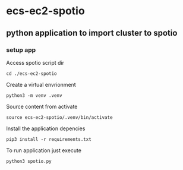# ecs-ec2-spotio

## python application to import cluster to spotio

### setup app

Access spotio script dir

    cd ./ecs-ec2-spotio

Create a virtual envrionment

    python3 -m venv .venv

Source content from activate

    source ecs-ec2-spotio/.venv/bin/activate

Install the application depencies

    pip3 install -r requirements.txt
    
To run application just execute

    python3 spotio.py
